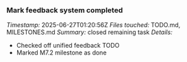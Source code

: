 ### Mark feedback system completed
*Timestamp:* 2025-06-27T01:20:56Z
*Files touched:* TODO.md, MILESTONES.md
*Summary:* closed remaining task
*Details:*
- Checked off unified feedback TODO
- Marked M7.2 milestone as done
